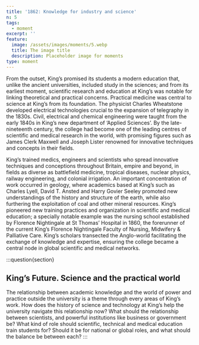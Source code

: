 ```yaml
---
title: '1862: Knowledge for industry and science'
n: 5
tags:
  - moment
excerpt: ''
feature:
  image: /assets/images/moments/5.webp
  title: The image title
  description: Placeholder image for moments
type: moment
---
```


From the outset, King’s promised its students a modern education that, unlike the ancient universities, included study in the sciences; and from its earliest moment, scientific research and education at King’s was notable for linking theoretical and practical concerns. Practical medicine was central to science at King’s from its foundation. The physicist Charles Wheatstone developed electrical technologies crucial to the expansion of telegraphy in the 1830s. Civil, electrical and chemical engineering were taught from the early 1840s in King’s new department of ‘Applied Sciences’. By the late-nineteenth century, the college had become one of the leading centres of scientific and medical research in the world, with promising figures such as James Clerk Maxwell and Joseph Lister renowned for innovative techniques and concepts in their fields.

King’s trained medics, engineers and scientists who spread innovative techniques and conceptions throughout Britain, empire and beyond, in fields as diverse as battlefield medicine, tropical diseases, nuclear physics, railway engineering, and colonial irrigation. An important concentration of work occurred in geology, where academics based at King’s such as Charles Lyell, David T. Ansted and Harry Govier Seeley promoted new understandings of the history and structure of the earth, while also furthering the exploitation of coal and other mineral resources. King’s pioneered new training practices and organization in scientific and medical education; a specially notable example was the nursing school established by Florence Nightingale at St Thomas’ Hospital in 1860, the forerunner of the current King’s Florence Nightingale Faculty of Nursing, Midwifery & Palliative Care. King’s scholars transected the Anglo-world facilitating the exchange of knowledge and expertise, ensuring the college became a central node in global scientific and medical networks.

:::question{section}

## King’s Future. Science and the practical world

The relationship between academic knowledge and the world of power and practice outside the university is a theme through every areas of King’s work. How does the history of science and technology at King’s help the university navigate this relationship now? What should the relationship between scientists, and powerful institutions like business or government be? What kind of role should scientific, technical and medical education train students for? Should it be for national or global roles, and what should the balance be between each?
:::
